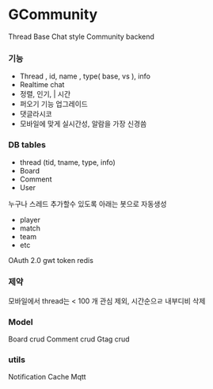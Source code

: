 # GCommunity
Thread Base Chat style Community backend

### 기능
- Thread , id, name , type( base, vs ), info
- Realtime chat
- 정렬, 인기, | 시간
- 퍼오기 기능 업그레이드
- 댓글라시코 
- 모바일에 맞게 실시간성, 알람을 가장 신경씀

### DB tables

- thread (tid, tname, type, info)
- Board
- Comment
- User

누구나 스레드 추가할수 있도록 
아래는 봇으로 자동생성
- player
- match
- team
- etc

OAuth 2.0 gwt token
redis 

### 제약
모바일에서 thread는 < 100 개
관심 제외, 시간순으ㄹ 내부디비 삭제 

### Model
Board  crud
Comment crud
Gtag crud

### utils
Notification
Cache
Mqtt




